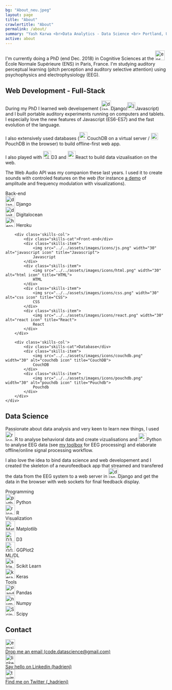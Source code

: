 ```yaml
---
bg: "About_neu.jpeg"
layout: page
title: "About"
crawlertitle: "About"
permalink: /about/
summary: "Yash Karwa <br>Data Analytics - Data Science <br> Portland, US"
active: about
---
```


<div class="intro">
    I'm currently doing a PhD (end Dec. 2018) in Cognitive Sciences at the <img class="inline-icon" src="../../assets/images/icons/ens_crop.png" width="30" alt="ens icon" title="ENS"> &Eacute;cole Normale Supérieure (ENS) in Paris, France. I'm studying auditory perceptual learning (pitch perception and auditory selective attention) using psychophysics and electrophysiology (EEG).
</div>

<h2 class='about-h2'>Web Development - Full-Stack</h2>

During my PhD I learned web developement (<img class="inline-icon" src="../../assets/images/icons/django_crop.png" width="30" alt="django icon" title="Django"><span class='salient'>Django</span>/<img class="inline-icon" src="../../assets/images/icons/js.png" width="25" alt="javascript icon" title="Javascript"><span class='salient'>Javascript</span>) and I built portable auditory experiments running on computers and tablets. I especially love the new features of Javascript (<span class='salient'>ES6-ES7</span>) and the fast evolution of the language.

I also extensively used databases (<img class="inline-icon" src="../../assets/images/icons/couchdb_crop.png" width="25" alt="couchdb icon" title="CouchDB"><span class='salient'>CouchDB</span> on a virtual server / <img class="inline-icon" src="../../assets/images/icons/pouchdb.png" width="22" alt="pouchdb icon" title="Pouchdb"><span class='salient'>PouchDB</span> in the browser) to build offline-first web app.

I also played with <img class="inline-icon" src="../../assets/images/icons/d3.png" width="25" alt="d3 icon" title="D3"><span class='salient'>D3</span> and <img class="inline-icon" src="../../assets/images/icons/react.png" width="25" alt="react icon" title="React"><span class='salient'>React</span> to build data vizualisation on the web.

The <span class='salient'>Web Audio API</span> was my companion these last years. I used it to create sounds with controled features on the web (for instance [a demo](https://fm-am.auditory.fr/) of amplitude and frequency modulation with visualizations).

<div class='card-section'>
    <div class='skills'>
        <div class='skills-col'>
            <div class="skills-cat">Back-end</div>
            <div class="skills-item">
                <img src="../../assets/images/icons/django.png" width="30" alt="django icon" title="Django">
                Django
            </div>
            <div class="skills-item">
                <img src="../../assets/images/icons/digitalocean.png" width="30" alt="digitalocean icon" title="Digitalocean">
                Digitalocean
            </div>
            <div class="skills-item">
                <img src="../../assets/images/icons/heroku.png" width="30" alt="heroku icon" title="Heroku">
                Heroku
            </div>
        </div>

        <div class='skills-col'>
            <div class="skills-cat">Front-end</div>
            <div class="skills-item">
                <img src="../../assets/images/icons/js.png" width="30" alt="javascript icon" title="Javascript">
                Javascript
            </div>
            <div class="skills-item">
                <img src="../../assets/images/icons/html.png" width="30" alt="html icon" title="HTML">
                HTML
            </div>
            <div class="skills-item">
                <img src="../../assets/images/icons/css.png" width="30" alt="css icon" title="CSS">
                CSS
            </div>
            <div class="skills-item">
                <img src="../../assets/images/icons/react.png" width="30" alt="react icon" title="React">
                React
            </div>
        </div>

        <div class='skills-col'>
            <div class="skills-cat">Database</div>
            <div class="skills-item">
                <img src="../../assets/images/icons/couchdb.png" width="30" alt="couchdb icon" title="CouchDB">
                CouchDB
            </div>
            <div class="skills-item">
                <img src="../../assets/images/icons/pouchdb.png" width="30" alt="pouchdb icon" title="Pouchdb">
                Pouchdb
            </div>
        </div>
    </div>
</div>

<h2 class='about-h2'>Data Science</h2>

Passionate about data analysis and very keen to learn new things, I used <img class="inline-icon" src="../../assets/images/icons/r_crop.png" width="30" alt="r icon" title="R"><span class='salient'>R</span> to analyse behavioral data and create vizualisations and <img class="inline-icon" src="../../assets/images/icons/python.png" width="25" alt="python icon" title="Python"><span class='salient'>Python</span> to analyse EEG data (see [my toolbox](https://github.com/hadrienj/EEG) for EEG processing) and elaborate offline/online signal processing workflow.

I also love the idea to bind data science and web developement and I created the skeleton of a neurofeedback app that streamed and transfered the data from the EEG system to a web server in <img class="inline-icon" src="../../assets/images/icons/django_crop.png" width="30" alt="django icon" title="Django"><span class='salient'>Django</span> and get the data in the browser with <span class='salient'>web sockets</span> for final feedback display.


<div class='card-section'>
    <div class='skills'>
        <div class='skills-col'>
            <div class="skills-cat">Programming</div>
            <div class="skills-item">
                <img src="../../assets/images/icons/python.png" width="30" alt="python icon" title="Python">
                Python
            </div>
            <div class="skills-item">
                <img src="../../assets/images/icons/r.png" width="30" alt="r icon" title="R">
                R
            </div>
        </div>
        <div class='skills-col'>
            <div class="skills-cat">Visualization</div>
            <div class="skills-item">
                <img src="../../assets/images/icons/matplotlib.png" width="30" alt="Matplotlib icon" title="Matplotlib">
                Matplotlib
            </div>
            <div class="skills-item">
                <img src="../../assets/images/icons/d3.png" width="30" alt="D3 icon" title="D3">
                D3
            </div>
            <div class="skills-item">
                <img src="../../assets/images/icons/ggplot2.png" width="30" alt="GGPlot2 icon" title="GGPlot2">
                GGPlot2
            </div>
        </div>
        <div class='skills-col'>
            <div class="skills-cat">ML/DL</div>
            <div class="skills-item">
                <img src="../../assets/images/icons/sklearn.png" width="30" alt="sklearn icon" title="Scikit Learn">
                Scikit Learn
            </div>
            <div class="skills-item">
                <img src="../../assets/images/icons/keras.png" width="30" alt="keras icon" title="Keras">
                Keras
            </div>
        </div>
        <div class='skills-col'>
            <div class="skills-cat">Tools</div>
            <div class="skills-item">
                <img src="../../assets/images/icons/pandas.png" width="30" alt="Pandas icon" title="Pandas">
                Pandas
            </div>
            <div class="skills-item">
                <img src="../../assets/images/icons/np.png" width="30" alt="numpy icon" title="Numpy">
                Numpy
            </div>
            <div class="skills-item">
                <img src="../../assets/images/icons/scipy.png" width="30" alt="Scipy icon" title="Scipy">
                Scipy
            </div>
        </div>
    </div>
</div>

<h2 class='about-h2'>Contact</h2>

<div class='connect'>
    <div>
        <img src="../../assets/images/flat_web_icon_set/color/Email.png" width="30" alt="email icon" title="Email">
    </div>
    <a href="mailto:code.datascience@gmail.com">
        <div class='connect-text'>
            Drop me an email (code.datascience@gmail.com)
        </div>
    </a>
</div>

<div class='connect'>
    <div>
        <img src="../../assets/images/flat_web_icon_set/color/LinkedIn.png" width="30" alt="linkedin icon" title="Linkedin">
    </div>
    <a href="https://www.linkedin.com/in/hadrienj/">
        <div class='connect-text'>
            Say hello on Linkedin (hadrienj)
        </div>
    </a>
</div>

<div class='connect'>
    <div>
        <img src="../../assets/images/flat_web_icon_set/color/Twitter.png" width="30" alt="twitter icon" title="Twitter">
    </div>
    <a href="https://twitter.com/_hadrienj">
        <div class='connect-text'>
            Find me on Twitter (_hadrienj)
        </div>
    </a>
</div>


